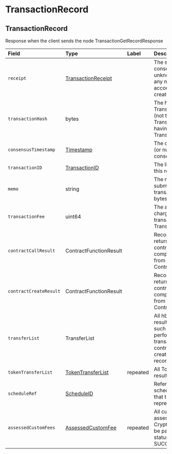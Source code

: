# TransactionRecord

## TransactionRecord

Response when the client sends the node TransactionGetRecordResponse

| Field | Type | Label | Description |
| :--- | :--- | :--- | :--- |
| `receipt` | [TransactionReceipt](transactionreceipt.md) |  | The status \(reach consensus, or failed, or is unknown\) and the ID of any new account/file/instance created.  |
| `transactionHash` | bytes |  | The hash of the Transaction that executed \(not the hash of any Transaction that failed for having a duplicate TransactionID\)  |
| `consensusTimestamp` | [Timestamp](timestamp.md) |  | The consensus timestamp \(or null if didn't reach consensus yet\)  |
| `transactionID` | [TransactionID](../basic-types/transactionid.md) |  | The ID of the transaction this record represents  |
| `memo` | string |  | The memo that was submitted as part of the transaction \(max 100 bytes\)  |
| `transactionFee` | uint64 |  | The actual transaction fee charged, not the original transactionFee value from TransactionBody  |
| `contractCallResult` | ContractFunctionResult |  | Record of the value returned by the smart contract function \(if it completed and didn't fail\) from ContractCallTransaction  |
| `contractCreateResult` | ContractFunctionResult |  | Record of the value returned by the smart contract constructor \(if it completed and didn't fail\) from ContractCreateTransaction  |
| `transferList` | TransferList |  | All hbar transfers as a result of this transaction, such as fees, or transfers performed by the transaction, or by a smart contract it calls, or by the creation of threshold records that it triggers.  |
| `tokenTransferList` | [TokenTransferList](../basic-types/tokentransferlist.md) | repeated | All Token transfers as a result of this transaction  |
| `scheduleRef` | [ScheduleID](../basic-types/scheduleid.md) |  | Reference to the scheduled transaction ID that this transaction record represent |
| `assessedCustomFees` | [AssessedCustomFee](../token-service/customfees/assessedcustomfee.md) | repeated  | All custom fees that were assessed during a CryptoTransfer, and must be paid if the transaction status resolved to SUCCESS |


